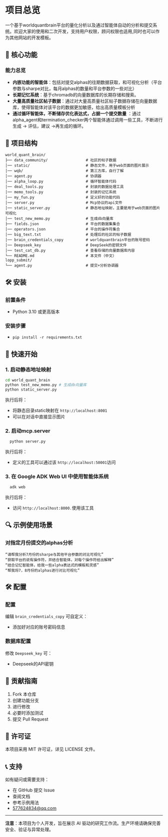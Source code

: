 # 项目总览

一个基于worldquantbrain平台的量化分析以及通过智能体自动的分析和提交系统。欢迎大家的使用和二次开发，支持用户权限，顾问权限也适用,同时也可以作为其他网站的开发模板。

## 🚀 核心功能

### 能力总览

- **内嵌功能的智能体**：包括对提交alphas的往期数据获取，和可视化分析（平台参数与sharpe对比，每月alphas的数量和平台参数的一些对比）
- **长期记忆系统**：基于chromadb的向量数据库的长期存储和搜索。
- **大量高质量社区帖子数据**：通过对大量高质量社区帖子数据存储在向量数据库，使得智能体对该平台的数据更加敏感，给出高质量模板分析
- **通过循环智能体，不断储存优化表达式，占据一个提交数量**
  ：通过alpha_agent和termination_checker两个智能体通过调用一些工具，不断进行生成 -> 评估，建议 ->再生成的循环。

## 📁 项目结构

```
world_quant_brain/
├── data_community/                 # 社区的帖子数据
│── static/                         # 静态文件，用于web页面的图片展示
│── wqb/                            # 第三方库，自行了解
│── agent.py                        # 协调器
│── alpha_loop.py                   # 循环智能体代码
│── deal_tools.py                   # 封装的数据处理工具
│── memo_tools.py                   # 封装的记忆系统
│── my_fun.py                       # 定义好的功能代码
│── server.py                       # Mcp协议的api文件
│── static_server.py                # 静态地址映射，主要是用于web页面的图片可视化
│── test_new_memo.py                # 生成db向量库
├── fields.json                     # 平台的数据集集合
│── operators.json                  # 平台的操作符集合
│── big_text.txt                    # 处理后的社区的帖子数据
│── brain_credentials_copy          # worldquantbrain平台的账号密码
│── Deepseek_key                    # DeepSeek的密钥文件
│── test_cat_db.py                  # 查看存储的向量数据库内容
└── README.md                       # 本文件（中文）
lopp_submit/
└── agent.py                        # 提交+分析协调器
```

## 🛠️ 安装

### 前置条件

- Python 3.10 或更高版本

### 安装步骤

- `pip install -r requirements.txt`

## 🚀 快速开始

### 1. 启动静态地址映射

```bash
cd world_quant_brain
python test_new_memo.py # 生成db向量库
python static_server.py
```

执行后将：

- 将静态目录static映射在 `http://localhost:8001`
- 可以在对话中直接显示图片

### 2. 启动mcp.server

```bash
  python server.py
```

执行后将：

- 定义的工具可以通过该 `http://localhost:50001`访问

### 3. 在 Google ADK Web UI 中使用智能体系统

```bash
  adk web
```

执行后将：

- 访问 `http://localhost:8000.`使用该工具

## 🔍 示例使用场景

### 对指定月份提交的alphas分析

```
“请帮我分析7月份的sharpe与其他平台参数的对比可视化”
“获取平台的说有操作符，并结合智能体，对每个操作符给出解释”
“结合记忆智能体，给我一些alpha表达式的模板和灵感”
“帮我将7，8月份的alphas进行对比可视化”
```

## 🛠️ 配置

### 配置

编辑 `brain_credentials_copy` 可自定义：

- 添加好对应的账号密码信息

### 数据库配置

修改 `Deepseek_key` 可：

- Deepseek的API密钥

## 🤝 贡献指南

1. Fork 本仓库
2. 创建功能分支
3. 进行修改
4. 必要时添加测试
5. 提交 Pull Request

## 📄 许可证

本项目采用 MIT 许可证，详见 LICENSE 文件。

## 📞 支持

如有疑问或需要支持：

- 在 GitHub 提交 Issue
- 查阅文档
- 参考示例用法
- 577624834@qq.com

---


**注意**：本项目为个人开发，旨在展示 AI 驱动的研究工作流。生产环境请确保完善安全、验证与异常处理。


